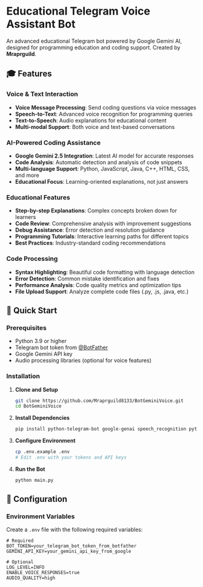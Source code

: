 # Educational Telegram Voice Assistant Bot

An advanced educational Telegram bot powered by Google Gemini AI, designed for programming education and coding support. Created by **Mraprguild**.

## 🎓 Features

### Voice & Text Interaction
- **Voice Message Processing**: Send coding questions via voice messages
- **Speech-to-Text**: Advanced voice recognition for programming queries
- **Text-to-Speech**: Audio explanations for educational content
- **Multi-modal Support**: Both voice and text-based conversations

### AI-Powered Coding Assistance
- **Google Gemini 2.5 Integration**: Latest AI model for accurate responses
- **Code Analysis**: Automatic detection and analysis of code snippets
- **Multi-language Support**: Python, JavaScript, Java, C++, HTML, CSS, and more
- **Educational Focus**: Learning-oriented explanations, not just answers

### Educational Features
- **Step-by-step Explanations**: Complex concepts broken down for learners
- **Code Review**: Comprehensive analysis with improvement suggestions
- **Debug Assistance**: Error detection and resolution guidance
- **Programming Tutorials**: Interactive learning paths for different topics
- **Best Practices**: Industry-standard coding recommendations

### Code Processing
- **Syntax Highlighting**: Beautiful code formatting with language detection
- **Error Detection**: Common mistake identification and fixes
- **Performance Analysis**: Code quality metrics and optimization tips
- **File Upload Support**: Analyze complete code files (.py, .js, .java, etc.)

## 🚀 Quick Start

### Prerequisites
- Python 3.9 or higher
- Telegram bot token from [@BotFather](https://t.me/BotFather)
- Google Gemini API key
- Audio processing libraries (optional for voice features)

### Installation

1. **Clone and Setup**
   ```bash
   git clone https://github.com/Mraprguild8133/BotGeminiVoice.git
   cd BotGeminiVoice
   ```

2. **Install Dependencies**
   ```bash
   pip install python-telegram-bot google-genai speech_recognition pyttsx3 python-dotenv pygments pyaudio pydub
   ```

3. **Configure Environment**
   ```bash
   cp .env.example .env
   # Edit .env with your tokens and API keys
   ```

4. **Run the Bot**
   ```bash
   python main.py
   ```

## 🔧 Configuration

### Environment Variables

Create a `.env` file with the following required variables:

```env
# Required
BOT_TOKEN=your_telegram_bot_token_from_botfather
GEMINI_API_KEY=your_gemini_api_key_from_google

# Optional
LOG_LEVEL=INFO
ENABLE_VOICE_RESPONSES=true
AUDIO_QUALITY=high
